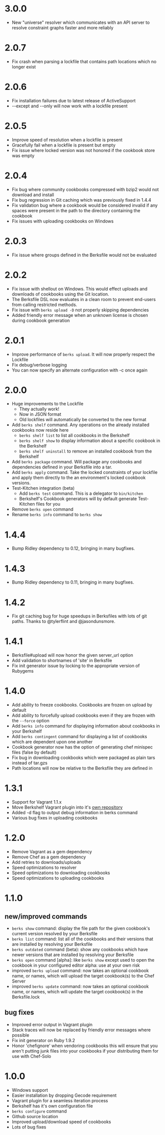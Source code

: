 # 3.0.0

* New "universe" resolver which communicates with an API server to resolve constraint graphs faster and more reliably

# 2.0.7

* Fix crash when parsing a lockfile that contains path locations which no longer exist

# 2.0.6

* Fix installation failures due to latest release of ActiveSupport
* --except and --only will now work with a lockfile present

# 2.0.5

* Improve speed of resolution when a lockfile is present
* Gracefully fail when a lockfile is present but empty
* Fix issue where locked version was not honored if the cookbook store was empty

# 2.0.4

* Fix bug where community cookbooks compressed with bzip2 would not download and install
* Fix bug regression in Git caching which was previously fixed in 1.4.4
* Fix validation bug where a cookbook would be considered invalid if any spaces were present in the path to the directory containing the cookbook
* Fix issues with uploading cookbooks on Windows

# 2.0.3

* Fix issue where groups defined in the Berksfile would not be evaluated

# 2.0.2

* Fix issue with shellout on Windows. This would effect uploads and downloads of cookbooks using the Git location.
* The Berksfile DSL now evaluates in a clean room to prevent end-users from calling restricted methods.
* Fix issue with `berks upload -D` not properly skipping dependencies
* Added friendly error message when an unknown license is chosen during cookbook generation

# 2.0.1

* Improve performance of `berks upload`. It will now properly respect the Lockfile
* Fix debug/verbose logging
* You can now specify an alternate configuration with -c once again

# 2.0.0

* Huge improvements to the Lockfile
  - They actually work!
  - Now in JSON format
  - Old lockfiles will automatically be converted to the new format
* Add `berks shelf` command. Any operations on the already installed cookbooks now reside here
  - `berks shelf list` to list all cookbooks in the Berkshelf
  - `berks shelf show` to display information about a specific cookbook in the Berkshelf
  - `berks shelf uninstall` to remove an installed cookbook from the Berkshelf
* Add `berks package` command. Will package any cookbooks and dependencies defined in your Berksfile into a tar.
* Add `berks apply` command. Take the locked constraints of your lockfile and apply them directly to the an environment's locked cookbook versions.
* Test-Kitchen integration (beta)
  - Add `berks test` command. This is a delegator to `bin/kitchen`
  - Berkshelf's Cookbook generators will by default generate Test-Kitchen files for you
* Remove `berks open` command
* Rename `berks info` command to `berks show`

# 1.4.4

- Bump Ridley dependency to 0.12, bringing in many bugfixes.

# 1.4.3

- Bump Ridley dependency to 0.11, bringing in many bugfixes.

# 1.4.2

- Fix git caching bug for huge speedups in Berksfiles with lots of git
  paths. Thanks to @tylerflint and @jasondunsmore.

# 1.4.1

- Berksfile#upload will now honor the given server_url option
- Add validation to shortnames of 'site' in Berksfile
- Fix init generator issue by locking to the appropriate version of Rubygems

# 1.4.0

- Add ability to freeze cookbooks. Cookbooks are frozen on upload by default
- Add ability to forcefully upload cookbooks even if they are frozen with the `--force` option
- Add `berks info` command for displaying information about cookbooks in your Berkshelf
- Add `berks contingent` command for displaying a list of cookbooks which are dependent upon one another
- Cookbook generator now has the option of generating chef minispec files (false by default)
- Fix bug in downloading cookbooks which were packaged as plain tars instead of tar.gzs
- Path locations will now be relative to the Berksfile they are defined in

# 1.3.1
- Support for Vagrant 1.1.x
- Move Berkshelf Vagrant plugin into it's [own repository](https://github.com/RiotGames/vagrant-berkshelf)
- Added -d flag to output debug information in berks command
- Various bug fixes in uploading cookbooks

# 1.2.0
- Remove Vagrant as a gem dependency
- Remove Chef as a gem dependency
- Add retries to downloads/uploads
- Speed optimizations to resolver
- Speed optimizations to downloading cookbooks
- Speed optimizations to uploading cookbooks

# 1.1.0
## new/improved commands
- `berks show` command: display the file path for the given cookbook's current version resolved by your Berksfile
- `berks list` command: list all of the cookbooks and their versions that are installed by resolving your Berksfile
- `berks outdated` command (beta): show any cookbooks which have newer versions that are installed by resolving your Berksfile
- `berks open` command [alpha]: like `berks show` except used to open the cookbook in your configured editor
alpha: use at your own risk
- improved `berks upload` command: now takes an optional cookbook name, or names, which will upload the target cookbook(s) to the Chef Server
- improved `berks update` command: now takes an optional cookbook name, or names, which will update the target cookbook(s) in the Berksfile.lock

## bug fixes
- Improved error output in Vagrant plugin
- Stack traces will now be replaced by friendly error messages where possible
- Fix init generator on Ruby 1.9.2
- Honor 'chefignore' when vendoring cookbooks this will ensure that you aren't putting junk files into your cookbooks if your distributing them for use with Chef-Solo

# 1.0.0
- Windows support
- Easier installation by dropping Gecode requirement
- Vagrant plugin for a seamless iteration process
- Berkshelf has it's own configuration file
- `berks configure` command
- Github source location
- Improved upload/download speed of cookbooks
- Lots of bug fixes
